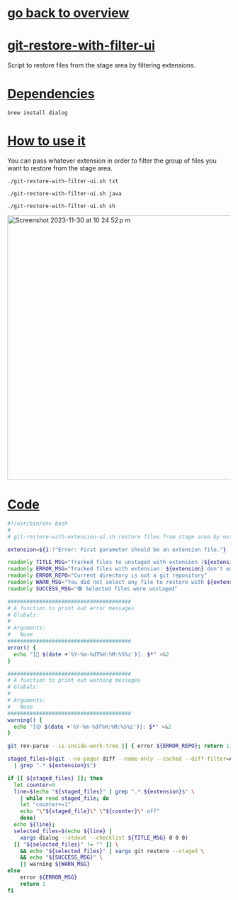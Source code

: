 # [go back to overview](https://github.com/c4arl0s#bash-scripts)

# [git-restore-with-filter-ui](https://github.com/c4arl0s/git-restore-with-filter-ui#go-back-to-overview)

Script to restore files from the stage area by filtering extensions.

# [Dependencies](https://github.com/c4arl0s/git-restore-with-filter-ui#go-back-to-overview)

```console
brew install dialog
```

# [How to use it](https://github.com/c4arl0s/git-restore-with-filter-ui#go-back-to-overview)

You can pass whatever extension in order to filter the group of files you want to restore from the stage area.

```console
./git-restore-with-filter-ui.sh txt
```

```console
./git-restore-with-filter-ui.sh java
```

```console
./git-restore-with-filter-ui.sh sh
```

<img width="595" alt="Screenshot 2023-11-30 at 10 24 52 p m" src="https://github.com/c4arl0s/git-restore-with-extension-ui/assets/24994818/77c12bf8-f605-4efe-a418-1ec867aae42f">

# [Code](https://github.com/c4arl0s/git-restore-with-filter-ui#go-back-to-overview)

```bash
#!/usr/bin/env bash
#
# git-restore-with-extension-ui.sh restore files from stage area by extension file

extension=${1:?"Error: First parameter should be an extension file."}

readonly TITLE_MSG="Tracked files to unstaged with extension (${extension}):"
readonly ERROR_MSG="Tracked files with extension: ${extension} don't exist"
readonly ERROR_REPO="Current directory is not a git repository"
readonly WARN_MSG="You did not select any file to restore with ${extension} extension"
readonly SUCCESS_MSG="🟢 Selected files were unstaged"

#######################################
# A function to print out error messages 
# Globals:
#   
# Arguments:
#   None
#######################################
error() {
  echo "[🔴 $(date +'%Y-%m-%dT%H:%M:%S%z')]: $*" >&2
}

#######################################
# A function to print out warning messages 
# Globals:
#   
# Arguments:
#   None
#######################################
warning() {
  echo "[🟡 $(date +'%Y-%m-%dT%H:%M:%S%z')]: $*" >&2
}

git rev-parse --is-inside-work-tree || { error ${ERROR_REPO}; return 1; }

staged_files=$(git --no-pager diff --name-only --cached --diff-filter=AM \
  | grep ".*.${extension}$")

if [[ ${staged_files} ]]; then
  let counter=0
  line=$(echo "${staged_files}" | grep ".*.${extension}$" \
    | while read staged_file; do
    let "counter+=1"
    echo "\"${staged_file}\" \"${counter}\" off"
    done)
  echo ${line};
  selected_files=$(echo ${line} |
    xargs dialog --stdout --checklist ${TITLE_MSG} 0 0 0)
  [[ "${selected_files}" != "" ]] \
    && echo "${selected_files}" | xargs git restore --staged \
    && echo "${SUCCESS_MSG}" \
    || warning ${WARN_MSG}
else
    error ${ERROR_MSG}
    return 1
fi
```
